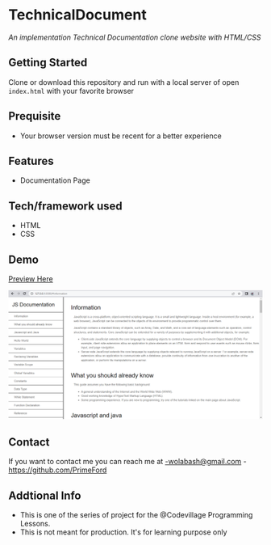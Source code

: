 # TechnicalDocument
*An implementation Technical Documentation clone website with HTML/CSS*

## Getting Started
Clone or download this repository and run with a local server of open `index.html` with your favorite browser

## Prequisite
- Your browser version must be recent for a better experience

## Features
- Documentation Page

## Tech/framework used
- HTML
- CSS

## Demo
[Preview Here](https://rawcdn.githack.com/PrimeFord/TechnicalDocument/1c91a3305fd789f7eebb5618740b7abc5e8d685a/index.html)

![screenshot](./media/snip.png)
## Contact
If you want to contact me you can reach me at
-wolabash@gmail.com
-https://github.com/PrimeFord

## Addtional Info
- This is one of the series of project for the @Codevillage Programming Lessons.
- This is not meant for production. It's for learning purpose only
